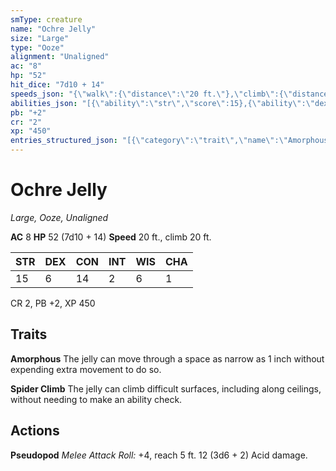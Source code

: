```yaml
---
smType: creature
name: "Ochre Jelly"
size: "Large"
type: "Ooze"
alignment: "Unaligned"
ac: "8"
hp: "52"
hit_dice: "7d10 + 14"
speeds_json: "{\"walk\":{\"distance\":\"20 ft.\"},\"climb\":{\"distance\":\"20 ft.\"}}"
abilities_json: "[{\"ability\":\"str\",\"score\":15},{\"ability\":\"dex\",\"score\":6},{\"ability\":\"con\",\"score\":14},{\"ability\":\"int\",\"score\":2},{\"ability\":\"wis\",\"score\":6},{\"ability\":\"cha\",\"score\":1}]"
pb: "+2"
cr: "2"
xp: "450"
entries_structured_json: "[{\"category\":\"trait\",\"name\":\"Amorphous\",\"text\":\"The jelly can move through a space as narrow as 1 inch without expending extra movement to do so.\"},{\"category\":\"trait\",\"name\":\"Spider Climb\",\"text\":\"The jelly can climb difficult surfaces, including along ceilings, without needing to make an ability check.\"},{\"category\":\"action\",\"name\":\"Pseudopod\",\"text\":\"*Melee Attack Roll:* +4, reach 5 ft. 12 (3d6 + 2) Acid damage.\"}]"
---
```


# Ochre Jelly
*Large, Ooze, Unaligned*

**AC** 8
**HP** 52 (7d10 + 14)
**Speed** 20 ft., climb 20 ft.

| STR | DEX | CON | INT | WIS | CHA |
| --- | --- | --- | --- | --- | --- |
| 15 | 6 | 14 | 2 | 6 | 1 |

CR 2, PB +2, XP 450

## Traits

**Amorphous**
The jelly can move through a space as narrow as 1 inch without expending extra movement to do so.

**Spider Climb**
The jelly can climb difficult surfaces, including along ceilings, without needing to make an ability check.

## Actions

**Pseudopod**
*Melee Attack Roll:* +4, reach 5 ft. 12 (3d6 + 2) Acid damage.
